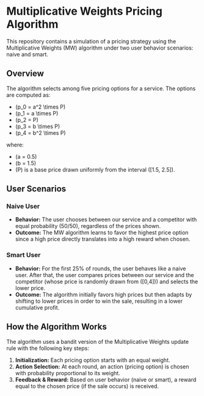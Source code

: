 # Multiplicative Weights Pricing Algorithm

This repository contains a simulation of a pricing strategy using the Multiplicative Weights (MW) algorithm under two user behavior scenarios: naive and smart.

## Overview

The algorithm selects among five pricing options for a service. The options are computed as:
- \(p_0 = a^2 \times P\)
- \(p_1 = a \times P\)
- \(p_2 = P\)
- \(p_3 = b \times P\)
- \(p_4 = b^2 \times P\)

where:
- \(a = 0.5\)
- \(b = 1.5\)
- \(P\) is a base price drawn uniformly from the interval \([1.5, 2.5]\).

## User Scenarios

### Naive User
- **Behavior:** The user chooses between our service and a competitor with equal probability (50/50), regardless of the prices shown.
- **Outcome:** The MW algorithm learns to favor the highest price option since a high price directly translates into a high reward when chosen.

### Smart User
- **Behavior:** For the first 25% of rounds, the user behaves like a naive user. After that, the user compares prices between our service and the competitor (whose price is randomly drawn from \([0,4]\)) and selects the lower price.
- **Outcome:** The algorithm initially favors high prices but then adapts by shifting to lower prices in order to win the sale, resulting in a lower cumulative profit.

## How the Algorithm Works

The algorithm uses a bandit version of the Multiplicative Weights update rule with the following key steps:
1. **Initialization:** Each pricing option starts with an equal weight.
2. **Action Selection:** At each round, an action (pricing option) is chosen with probability proportional to its weight.
3. **Feedback & Reward:** Based on user behavior (naive or smart), a reward equal to the chosen price (if the sale occurs) is received.
